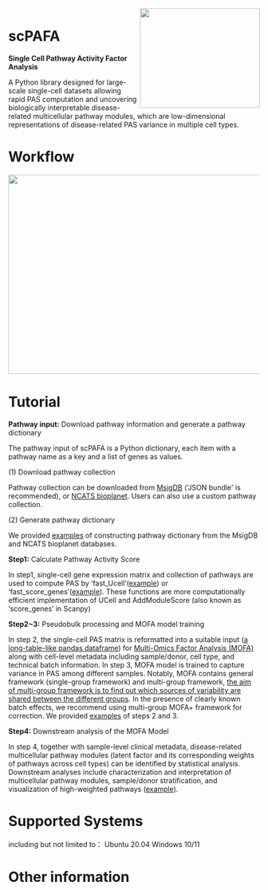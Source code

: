 <img src="https://github.com/ZhuoliHuang/scPAFA/assets/61071877/3b3de70c-0bb6-438b-84e8-aaa705897390" align="right" width="240" height="200">

# scPAFA

**Single Cell Pathway Activity Factor Analysis**

A Python library designed for large-scale single-cell datasets allowing rapid PAS computation and uncovering biologically interpretable disease-related multicellular pathway modules, which are low-dimensional representations of disease-related PAS variance in multiple cell types.


# Workflow

<img src="https://github.com/ZhuoliHuang/scPAFA/assets/61071877/b8bdee9e-b98f-467a-b345-7ffb5acfbfd9" width="800" height="400">

# Tutorial

**Pathway input:** Download pathway information and generate a pathway dictionary
  
The pathway input of scPAFA is a Python dictionary, each item with a pathway name as a key and a list of genes as values.

(1) Download pathway collection

Pathway collection can be downloaded from [MsigDB](https://www.gsea-msigdb.org/gsea/msigdb/human/collections.jsp#H) ('JSON bundle' is recommended), or [NCATS bioplanet](https://tripod.nih.gov/bioplanet/download/pathway.csv). Users can also use a custom pathway collection.

(2) Generate pathway dictionary

We provided [examples](https://github.com/ZhuoliHuang/scPAFA/blob/main/tutorial/generate_pathway_input.ipynb) of constructing pathway dictionary from the MsigDB and NCATS bioplanet databases.

**Step1:** Calculate Pathway Activity Score

In step1, single-cell gene expression matrix and collection of pathways are used to compute PAS by ‘fast_Ucell’([example](https://github.com/ZhuoliHuang/scPAFA/blob/main/tutorial/step1_generate_PAS_UCell.ipynb)) or ‘fast_score_genes’([example](https://github.com/ZhuoliHuang/scPAFA/blob/main/tutorial/step1_generate_PAS_score_genes.ipynb)). These functions are more computationally efficient implementation of UCell and AddModuleScore (also known as ‘score_genes’ in Scanpy)

**Step2~3:** Pseudobulk processing and MOFA model training

In step 2, the single-cell PAS matrix is reformatted into a suitable input ([a long-table-like pandas dataframe](https://github.com/bioFAM/mofapy2/blob/master/mofapy2/notebooks/getting_started_python.ipynb)) for [Multi-Omics Factor Analysis (MOFA)](https://biofam.github.io/MOFA2/index.html) along with cell-level metadata including sample/donor, cell type, and technical batch information. In step 3, MOFA model is trained to capture variance in PAS among different samples. Notably, MOFA contains general framework (single-group framework) and multi-group framework,  [the aim of multi-group framework is to find out which sources of variability are shared between the different groups](https://biofam.github.io/MOFA2/faq.html). In the presence of clearly known batch effects, we recommend using multi-group MOFA+ framework for correction. We provided [examples](https://github.com/ZhuoliHuang/scPAFA/blob/main/tutorial/steps2%263_Pseudobulk_processing_and_MOFA_model_training.ipynb) of steps 2 and 3.

**Step4:** Downstream analysis of the MOFA Model

In step 4, together with sample-level clinical metadata, disease-related multicellular pathway modules (latent factor and its corresponding weights of pathways across cell types) can be identified by statistical analysis. Downstream analyses include characterization and interpretation of multicellular pathway modules, sample/donor stratification, and visualization of high-weighted pathways ([example](https://github.com/ZhuoliHuang/scPAFA/blob/main/tutorial/step4_Downstream_analysis_of_the_MOFA_Model.ipynb)).

# Supported Systems
including but not limited to：
Ubuntu 20.04
Windows 10/11

# Other information
